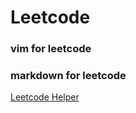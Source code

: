 # Leetcode

### vim for leetcode

### markdown for leetcode

[Leetcode Helper](https://chrome.google.com/webstore/detail/leetcode-helper/gleoepapfjkpcijfmchfabbnldejdnoj/related?hl=zh-CN)



